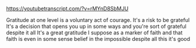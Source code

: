 https://youtubetranscript.com/?v=rMYnD8SbMJU

 Gratitude at one level is a voluntary act of courage. It's a risk to be grateful It's a decision that opens you up in some ways and you're sort of grateful despite it all It's a great gratitude I suppose as a marker of faith and that faith is even in some sense belief in the impossible despite all this it's good